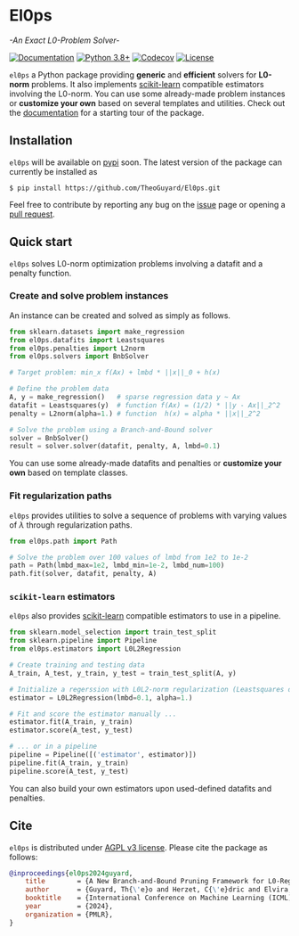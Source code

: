 El0ps
=====
*-An Exact L0-Problem Solver-*

[![Documentation](https://img.shields.io/badge/documentation-latest-blue)](https://el0ps.github.io)
[![Python 3.8+](https://img.shields.io/badge/python-3.8%2B-blue)](https://www.python.org/downloads/release/python-380/)
[![Codecov](https://codecov.io/gh/TheoGuyard/El0ps/graph/badge.svg?token=H2IA4O67X6)](https://codecov.io/gh/TheoGuyard/El0ps)
[![License](https://img.shields.io/badge/License-AGPL--v3-red.svg)](https://github.com/benchopt/benchopt/blob/main/LICENSE)
<!-- [![PyPI version](https://badge.fury.io/py/el0ps.svg)](https://pypi.org/project/el0ps/) -->
<!-- [![Test Status](https://github.com/TheoGuyard/el0ps/actions/workflows/test.yml/badge.svg)](https://github.com/TheoGuyard/el0ps/actions/workflows/test.yml) -->

``el0ps`` a Python package providing **generic** and **efficient** solvers for **L0-norm** problems.
It also implements [scikit-learn](https://scikit-learn.org>) compatible estimators involving the L0-norm.
You can use some already-made problem instances or **customize your own** based on several templates and utilities.
Check out the [documentation](https://el0ps.github.io) for a starting tour of the package.

## Installation

`el0ps` will be available on [pypi](https://pypi.org>) soon. The latest version of the package can currently be installed as


```shell
$ pip install https://github.com/TheoGuyard/El0ps.git
```

Feel free to contribute by reporting any bug on the [issue](https://github.com/TheoGuyard/El0ps/issues) page or opening a [pull request](https://github.com/TheoGuyard/El0ps/pulls).

## Quick start

`el0ps` solves L0-norm optimization problems involving a datafit and a penalty function.

### Create and solve problem instances

An instance can be created and solved as simply as follows.

```python
from sklearn.datasets import make_regression
from el0ps.datafits import Leastsquares
from el0ps.penalties import L2norm
from el0ps.solvers import BnbSolver

# Target problem: min_x f(Ax) + lmbd * ||x||_0 + h(x)

# Define the problem data
A, y = make_regression()   # sparse regression data y ~ Ax
datafit = Leastsquares(y)  # function f(Ax) = (1/2) * ||y - Ax||_2^2
penalty = L2norm(alpha=1.) # function  h(x) = alpha * ||x||_2^2

# Solve the problem using a Branch-and-Bound solver
solver = BnbSolver()
result = solver.solver(datafit, penalty, A, lmbd=0.1)
```

You can use some already-made datafits and penalties or **customize your own** based on template classes.

### Fit regularization paths

`el0ps` provides utilities to solve a sequence of problems with varying values of $\lambda$ through regularization paths.

```python
from el0ps.path import Path

# Solve the problem over 100 values of lmbd from 1e2 to 1e-2
path = Path(lmbd_max=1e2, lmbd_min=1e-2, lmbd_num=100)
path.fit(solver, datafit, penalty, A)
```

### `scikit-learn` estimators

`el0ps` also provides [scikit-learn](https://scikit-learn.org>) compatible estimators to use in a pipeline.

```python
from sklearn.model_selection import train_test_split
from sklearn.pipeline import Pipeline
from el0ps.estimators import L0L2Regression

# Create training and testing data
A_train, A_test, y_train, y_test = train_test_split(A, y)

# Initialize a regerssion with L0L2-norm regularization (Leastsquares datafit and L2norm penalty)
estimator = L0L2Regression(lmbd=0.1, alpha=1.)

# Fit and score the estimator manually ...
estimator.fit(A_train, y_train)
estimator.score(A_test, y_test)

# ... or in a pipeline
pipeline = Pipeline([('estimator', estimator)])
pipeline.fit(A_train, y_train)
pipeline.score(A_test, y_test)
```

You can also build your own estimators upon used-defined datafits and penalties.


## Cite

`el0ps` is distributed under
[AGPL v3 license](https://github.com/TheoGuyard/El0ps/blob/main/LICENSE).
Please cite the package as follows:

```bibtex
@inproceedings{el0ps2024guyard,
    title        = {A New Branch-and-Bound Pruning Framework for L0-Regularized Problems},
    author       = {Guyard, Th{\'e}o and Herzet, C{\'e}dric and Elvira, Cl{\'e}ment and Ayse-Nur Arslan},
    booktitle    = {International Conference on Machine Learning (ICML)},
    year         = {2024},
    organization = {PMLR},
}
```
